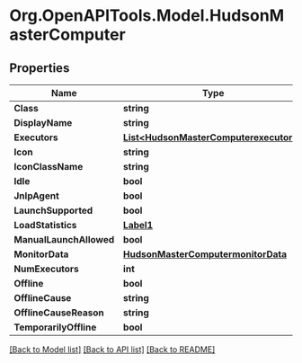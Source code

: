 
# Org.OpenAPITools.Model.HudsonMasterComputer

## Properties

Name | Type | Description | Notes
------------ | ------------- | ------------- | -------------
**Class** | **string** |  | [optional] 
**DisplayName** | **string** |  | [optional] 
**Executors** | [**List&lt;HudsonMasterComputerexecutors&gt;**](HudsonMasterComputerexecutors.md) |  | [optional] 
**Icon** | **string** |  | [optional] 
**IconClassName** | **string** |  | [optional] 
**Idle** | **bool** |  | [optional] 
**JnlpAgent** | **bool** |  | [optional] 
**LaunchSupported** | **bool** |  | [optional] 
**LoadStatistics** | [**Label1**](Label1.md) |  | [optional] 
**ManualLaunchAllowed** | **bool** |  | [optional] 
**MonitorData** | [**HudsonMasterComputermonitorData**](HudsonMasterComputermonitorData.md) |  | [optional] 
**NumExecutors** | **int** |  | [optional] 
**Offline** | **bool** |  | [optional] 
**OfflineCause** | **string** |  | [optional] 
**OfflineCauseReason** | **string** |  | [optional] 
**TemporarilyOffline** | **bool** |  | [optional] 

[[Back to Model list]](../README.md#documentation-for-models)
[[Back to API list]](../README.md#documentation-for-api-endpoints)
[[Back to README]](../README.md)

